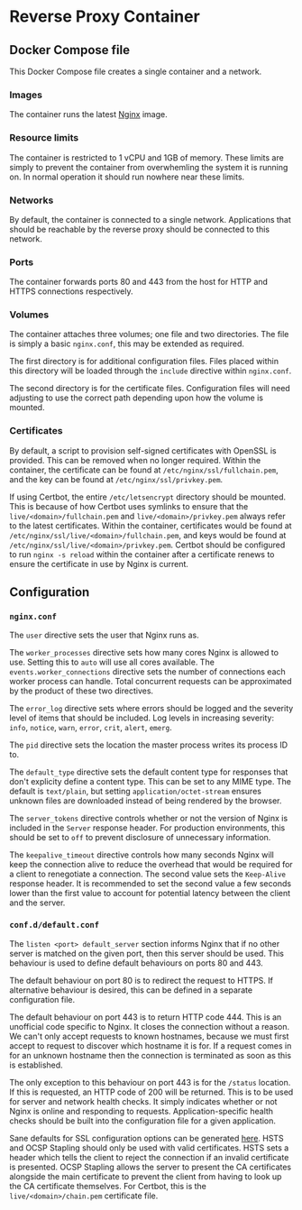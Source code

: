# Reverse Proxy Container

## Docker Compose file
This Docker Compose file creates a single container and a network. 

### Images
The container runs the latest [Nginx](https://hub.docker.com/_/nginx) image.

### Resource limits
The container is restricted to 1 vCPU and 1GB of memory. These limits are simply to prevent the container from overwhemling the system it is running on. In normal operation it should run nowhere near these limits.

### Networks
By default, the container is connected to a single network. Applications that should be reachable by the reverse proxy should be connected to this network.

### Ports
The container forwards ports 80 and 443 from the host for HTTP and HTTPS connections respectively.

### Volumes
The container attaches three volumes; one file and two directories. The file is simply a basic `nginx.conf`, this may be extended as required.

The first directory is for additional configuration files. Files placed within this directory will be loaded through the `include` directive within `nginx.conf`.

The second directory is for the certificate files. Configuration files will need adjusting to use the correct path depending upon how the volume is mounted.

### Certificates
By default, a script to provision self-signed certificates with OpenSSL is provided. This can be removed when no longer required. Within the container, the certificate can be found at `/etc/nginx/ssl/fullchain.pem`, and the key can be found at `/etc/nginx/ssl/privkey.pem`.

If using Certbot, the entire `/etc/letsencrypt` directory should be mounted. This is because of how Certbot uses symlinks to ensure that the `live/<domain>/fullchain.pem` and `live/<domain>/privkey.pem` always refer to the latest certificates. Within the container, certificates would be found at `/etc/nginx/ssl/live/<domain>/fullchain.pem`, and keys would be found at `/etc/nginx/ssl/live/<domain>/privkey.pem`. Certbot should be configured to run `nginx -s reload` within the container after a certificate renews to ensure the certificate in use by Nginx is current.

## Configuration

### `nginx.conf`
The `user` directive sets the user that Nginx runs as.

The `worker_processes` directive sets how many cores Nginx is allowed to use. Setting this to `auto` will use all cores available. The `events.worker_connections` directive sets the number of connections each worker process can handle. Total concurrent requests can be approximated by the product of these two directives.

The `error_log` directive sets where errors should be logged and the severity level of items that should be included. Log levels in increasing severity: `info`, `notice`, `warn`, `error`, `crit`, `alert`, `emerg`.

The `pid` directive sets the location the master process writes its process ID to.

The `default_type` directive sets the default content type for responses that don't explicity define a content type. This can be set to any MIME type. The default is `text/plain`, but setting `application/octet-stream` ensures unknown files are downloaded instead of being rendered by the browser.

The `server_tokens` directive controls whether or not the version of Nginx is included in the `Server` response header. For production environments, this should be set to `off` to prevent disclosure of unnecessary information.

The `keepalive_timeout` directive controls how many seconds Nginx will keep the connection alive to reduce the overhead that would be required for a client to renegotiate a connection. The second value sets the `Keep-Alive` response header. It is recommended to set the second value a few seconds lower than the first value to account for potential latency between the client and the server.

### `conf.d/default.conf`
The `listen <port> default_server` section informs Nginx that if no other server is matched on the given port, then this server should be used. This behaviour is used to define default behaviours on ports 80 and 443.

The default behaviour on port 80 is to redirect the request to HTTPS. If alternative behaviour is desired, this can be defined in a separate configuration file.

The default behaviour on port 443 is to return HTTP code 444. This is an unofficial code specific to Nginx. It closes the connection without a reason. We can't only accept requests to known hostnames, because we must first accept to request to discover which hostname it is for. If a request comes in for an unknown hostname then the connection is terminated as soon as this is established.

The only exception to this behaviour on port 443 is for the `/status` location. If this is requested, an HTTP code of 200 will be returned. This is to be used for server and network health checks. It simply indicates whether or not Nginx is online and responding to requests. Application-specific health checks should be built into the configuration file for a given application.

Sane defaults for SSL configuration options can be generated [here](https://ssl-config.mozilla.org/). HSTS and OCSP Stapling should only be used with valid certificates. HSTS sets a header which tells the client to reject the connection if an invalid certificate is presented. OCSP Stapling allows the server to present the CA certificates alongside the main certificate to prevent the client from having to look up the CA certificate themselves. For Certbot, this is the `live/<domain>/chain.pem` certificate file.
